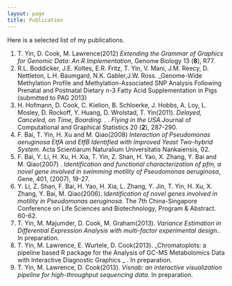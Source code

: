 ```yaml
---
layout: page
title: Publication
---
```


Here is a selected list of my publications.


1. T. Yin, D. Cook, M. Lawrence(2012) _Extending the Grammar of Graphics for Genomic Data: An R Implementation_, Genome Biology 13 (**8**), R77.
1. R.L. Boddicker, J.E. Koltes, E.R. Fritz, T. Yin, V. Mani, J.M. Reecy,
D. Nettleton, L.H. Baumgard, N.K. Gabler,J.W. Ross. _Genome-Wide Methylation
Profile and Methylation-Associated SNP Analysis Following Prenatal and Postnatal
Dietary n-3 Fatty Acid Supplementation in Pigs  (submitted to PAG 2013)
1. H. Hofmann, D. Cook, C. Kielion, B. Schloerke, J. Hobbs, A. Loy, L. Mosley, D. Rockoff, Y. Huang, D. Wrolstad, T. Yin(2011). _Delayed, Canceled, on Time, Boarding. . . Flying in the USA_.Journal of Computational and Graphical Statistics 20 (**2**), 287-290.
1. F. Bai, T. Yin, H. Xu and M. Qiao(2008) _Interaction of Pseudomonas aeruginosa EtfA and EtfB Identified with Improved Yeast Two-hybrid System_. Acta Scientiarum Naturalium Universitatis Nankaiensis, 02.
1. F. Bai, Y. Li, H. Xu, H. Xia, T. Yin, Z. Shan, H. Yao, X. Zhang, Y. Bai and M. Qiao(2007) . _Identification and functional characterization of pfm, a novel gene involved in swimming motility of Pseudomonas
aeruginosa_, Gene, 401, (2007), 19-27.
1. Y. Li, Z. Shan, F. Bai, H. Yao, H. Xia, L. Zhang, Y. Jin, T. Yin, H. Xu, X. Zhang, Y. Bai, M. Qiao(2006). _Identification of novel genes involved in motility in Pseudomonas aeruginosa_. The 7th China-Singapore Conference on Life Sciences and Biotechnology, Program & Abstract. 60-62.
1. T. Yin, M. Majumder, D. Cook, M. Graham(2013). _Variance Estimation in
Differential Expression Analysis with multi-factor experimental design._. In preparation.
1. T. Yin, M. Lawrence, E. Wurtele, D. Cook(2013). _Chromatoplots: a pipeline based R package for the Analysis of GC-MS Metabolomics Data with Interactive Diagnostic Graphics _ . In preparation.
1. T. Yin, M. Lawrence, D. Cook(2013). _Visnab: an interactive visualization pipeline for high-throughput sequencing data_. In preparation.
